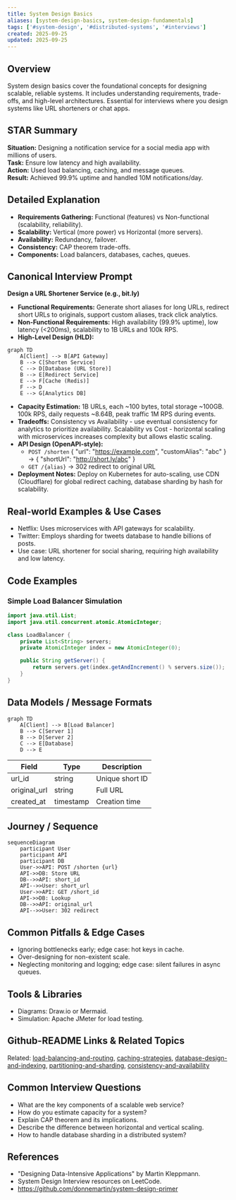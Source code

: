 ```yaml
---
title: System Design Basics
aliases: [system-design-basics, system-design-fundamentals]
tags: ['#system-design', '#distributed-systems', '#interviews']
created: 2025-09-25
updated: 2025-09-25
---
```


## Overview
System design basics cover the foundational concepts for designing scalable, reliable systems. It includes understanding requirements, trade-offs, and high-level architectures. Essential for interviews where you design systems like URL shorteners or chat apps.

## STAR Summary
**Situation:** Designing a notification service for a social media app with millions of users.  
**Task:** Ensure low latency and high availability.  
**Action:** Used load balancing, caching, and message queues.  
**Result:** Achieved 99.9% uptime and handled 10M notifications/day.

## Detailed Explanation
- **Requirements Gathering:** Functional (features) vs Non-functional (scalability, reliability).
- **Scalability:** Vertical (more power) vs Horizontal (more servers).
- **Availability:** Redundancy, failover.
- **Consistency:** CAP theorem trade-offs.
- **Components:** Load balancers, databases, caches, queues.

## Canonical Interview Prompt
**Design a URL Shortener Service (e.g., bit.ly)**

- **Functional Requirements:** Generate short aliases for long URLs, redirect short URLs to originals, support custom aliases, track click analytics.
- **Non-Functional Requirements:** High availability (99.9% uptime), low latency (<200ms), scalability to 1B URLs and 100k RPS.
- **High-Level Design (HLD):**

```mermaid
graph TD
    A[Client] --> B[API Gateway]
    B --> C[Shorten Service]
    C --> D[Database (URL Store)]
    B --> E[Redirect Service]
    E --> F[Cache (Redis)]
    F --> D
    E --> G[Analytics DB]
```

- **Capacity Estimation:** 1B URLs, each ~100 bytes, total storage ~100GB. 100k RPS, daily requests ~8.64B, peak traffic 1M RPS during events.
- **Tradeoffs:** Consistency vs Availability - use eventual consistency for analytics to prioritize availability. Scalability vs Cost - horizontal scaling with microservices increases complexity but allows elastic scaling.
- **API Design (OpenAPI-style):**
  - `POST /shorten` { "url": "https://example.com", "customAlias": "abc" } -> { "shortUrl": "http://short.ly/abc" }
  - `GET /{alias}` -> 302 redirect to original URL
- **Deployment Notes:** Deploy on Kubernetes for auto-scaling, use CDN (Cloudflare) for global redirect caching, database sharding by hash for scalability.

## Real-world Examples & Use Cases
- Netflix: Uses microservices with API gateways for scalability.
- Twitter: Employs sharding for tweets database to handle billions of posts.
- Use case: URL shortener for social sharing, requiring high availability and low latency.

## Code Examples
### Simple Load Balancer Simulation
```java
import java.util.List;
import java.util.concurrent.atomic.AtomicInteger;

class LoadBalancer {
    private List<String> servers;
    private AtomicInteger index = new AtomicInteger(0);

    public String getServer() {
        return servers.get(index.getAndIncrement() % servers.size());
    }
}
```

## Data Models / Message Formats
```mermaid
graph TD
    A[Client] --> B[Load Balancer]
    B --> C[Server 1]
    B --> D[Server 2]
    C --> E[Database]
    D --> E
```

| Field | Type | Description |
|-------|------|-------------|
| url_id | string | Unique short ID |
| original_url | string | Full URL |
| created_at | timestamp | Creation time |

## Journey / Sequence
```mermaid
sequenceDiagram
    participant User
    participant API
    participant DB
    User->>API: POST /shorten {url}
    API->>DB: Store URL
    DB-->>API: short_id
    API-->>User: short_url
    User->>API: GET /short_id
    API->>DB: Lookup
    DB-->>API: original_url
    API-->>User: 302 redirect
```

## Common Pitfalls & Edge Cases
- Ignoring bottlenecks early; edge case: hot keys in cache.
- Over-designing for non-existent scale.
- Neglecting monitoring and logging; edge case: silent failures in async queues.

## Tools & Libraries
- Diagrams: Draw.io or Mermaid.
- Simulation: Apache JMeter for load testing.

## Github-README Links & Related Topics
Related: [load-balancing-and-routing](../load-balancing-and-routing/), [caching-strategies](../caching-strategies/), [database-design-and-indexing](../database-design-and-indexing/), [partitioning-and-sharding](../partitioning-and-sharding/), [consistency-and-availability](../consistency-and-availability/)

## Common Interview Questions
- What are the key components of a scalable web service?
- How do you estimate capacity for a system?
- Explain CAP theorem and its implications.
- Describe the difference between horizontal and vertical scaling.
- How to handle database sharding in a distributed system?

## References
- "Designing Data-Intensive Applications" by Martin Kleppmann.
- System Design Interview resources on LeetCode.
- https://github.com/donnemartin/system-design-primer
